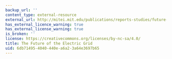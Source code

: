 ```yaml
---
backup_url: ''
content_type: external-resource
external_url: http://mitei.mit.edu/publications/reports-studies/future-electric-grid
has_external_licence_warning: true
has_external_license_warning: true
is_broken: ''
license: https://creativecommons.org/licenses/by-nc-sa/4.0/
title: The Future of the Electric Grid
uid: 6db71495-4040-440e-a6a2-3a64e3697b65
---
```

